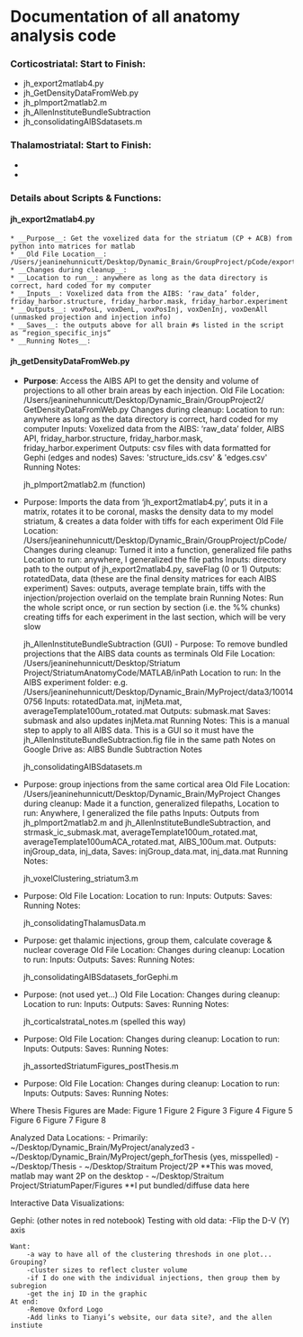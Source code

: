 # Documentation of all anatomy analysis code

### Corticostriatal: Start to Finish:
 * jh_export2matlab4.py
 * jh_GetDensityDataFromWeb.py
 * jh_pImport2matlab2.m
 * jh_AllenInstituteBundleSubtraction
 * jh_consolidatingAIBSdatasets.m
 
### Thalamostriatal: Start to Finish:
* 
* 

	 
### Details about Scripts & Functions:
#### jh_export2matlab4.py
	* __Purpose__: Get the voxelized data for the striatum (CP + ACB) from python into matrices for matlab
	* __Old File Location__: /Users/jeaninehunnicutt/Desktop/Dynamic_Brain/GroupProject/pCode/export2matlab4_jh.py
	* __Changes during cleanup__:
	* __Location to run__: anywhere as long as the data directory is correct, hard coded for my computer
	* __Inputs__: Voxelized data from the AIBS: ‘raw_data’ folder, friday_harbor.structure, friday_harbor.mask, friday_harbor.experiment
	* __Outputs__: voxPosL, voxDenL, voxPosInj, voxDenInj, voxDenAll (unmasked projection and injection info)
	* __Saves__: the outputs above for all brain #s listed in the script as “region_specific_injs“
	* __Running Notes__: 

#### jh_getDensityDataFromWeb.py 
* __Purpose__:  Access the AIBS API to get the density and volume of projections to all other brain areas by each injection.
Old File Location: /Users/jeaninehunnicutt/Desktop/Dynamic_Brain/GroupProject2/ GetDensityDataFromWeb.py
Changes during cleanup:
Location to run: anywhere as long as the data directory is correct, hard coded for my computer
Inputs: Voxelized data from the AIBS: ‘raw_data’ folder, AIBS API, friday_harbor.structure, friday_harbor.mask, friday_harbor.experiment
Outputs: csv files with data formatted for Gephi (edges and nodes)
Saves: 'structure_ids.csv' & 'edges.csv'
Running Notes:

	jh_pImport2matlab2.m (function)
- Purpose: Imports the data from ‘jh_export2matlab4.py’, puts it in a matrix, rotates it to be coronal, masks the density data to my model striatum, & creates a data folder with tiffs for each experiment
Old File Location: /Users/jeaninehunnicutt/Desktop/Dynamic_Brain/GroupProject/pCode/
Changes during cleanup: Turned it into a function, generalized file paths
Location to run: anywhere, I generalized the file paths
Inputs: directory path to the output of jh_export2matlab4.py, saveFlag (0 or 1)
Outputs: rotatedData, data (these are the final density matrices for each AIBS experiment)
Saves: outputs, average template brain, tiffs with the injection/projection overlaid on the template brain
Running Notes: Run the whole script once, or run section by section (i.e. the %% chunks) 
creating tiffs for each experiment in the last section, which will be very slow

	jh_AllenInstituteBundleSubtraction (GUI)
		- Purpose: To remove bundled projections that the AIBS data counts as terminals
Old File Location: /Users/jeaninehunnicutt/Desktop/Striatum Project/StriatumAnatomyCode/MATLAB/inPath
Location to run: In the AIBS experiment folder: e.g. /Users/jeaninehunnicutt/Desktop/Dynamic_Brain/MyProject/data3/100140756
Inputs: rotatedData.mat, injMeta.mat, averageTemplate100um_rotated.mat
Outputs: submask.mat
Saves: submask and also updates injMeta.mat
Running Notes: This is a manual step to apply to all AIBS data. 
This is a GUI so it must have the jh_AllenInstituteBundleSubtraction.fig file in the same path 
Notes on Google Drive as: AIBS Bundle Subtraction Notes

	jh_consolidatingAIBSdatasets.m
- Purpose: group injections from the same cortical area
Old File Location: /Users/jeaninehunnicutt/Desktop/Dynamic_Brain/MyProject
Changes during cleanup: Made it a function, generalized filepaths, 
Location to run: Anywhere, I generalized the file paths
Inputs: Outputs from jh_pImport2matlab2.m and jh_AllenInstituteBundleSubtraction, and strmask_ic_submask.mat, averageTemplate100um_rotated.mat, averageTemplate100umACA_rotated.mat, AIBS_100um.mat. 
Outputs: injGroup_data, inj_data, 
Saves: injGroup_data.mat, inj_data.mat
Running Notes:
	
	jh_voxelClustering_striatum3.m
- Purpose: 
Old File Location: 
Location to run:
Inputs:
Outputs:
Saves:
Running Notes:
	
	jh_consolidatingThalamusData.m
- Purpose: get thalamic injections, group them, calculate coverage & nuclear coverage
Old File Location: 
Changes during cleanup:
Location to run:
Inputs:
Outputs:
Saves:
Running Notes:
	
	jh_consolidatingAIBSdatasets_forGephi.m
- Purpose: (not used yet...)
Old File Location: 
Changes during cleanup:
Location to run:
Inputs:
Outputs:
Saves:
Running Notes:
	
	jh_corticalstratal_notes.m (spelled this way)
- Purpose: 
Old File Location: 
Changes during cleanup:
Location to run:
Inputs:
Outputs:
Saves:
Running Notes:
	
	jh_assortedStriatumFigures_postThesis.m
- Purpose: 
Old File Location: 
Changes during cleanup:
Location to run:
Inputs:
Outputs:
Saves:
Running Notes:


Where Thesis Figures are Made:
Figure 1
Figure 2
Figure 3
Figure 4
Figure 5
Figure 6
Figure 7
Figure 8

Analyzed Data Locations:
	- Primarily: ~/Desktop/Dynamic_Brain/MyProject/analyzed3
	- ~/Desktop/Dynamic_Brain/MyProject/geph_forThesis (yes, misspelled)
	- ~/Desktop/Thesis
	- ~/Desktop/Straitum Project/2P  **This was moved, matlab may want 2P on the desktop
	- ~/Desktop/Straitum Project/StriatumPaper/Figures  **I put bundled/diffuse data here


Interactive Data Visualizations:

Gephi: (other notes in red notebook)
	Testing with old data:
		-Flip the D-V (Y) axis
		
	Want: 
		-a way to have all of the clustering threshods in one plot... Grouping?
		-cluster sizes to reflect cluster volume
		-if I do one with the individual injections, then group them by subregion
		-get the inj ID in the graphic
	At end:
		-Remove Oxford Logo
		-Add links to Tianyi’s website, our data site?, and the allen instiute
